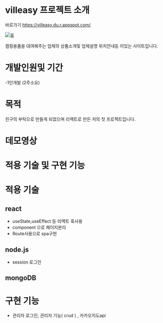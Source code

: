# villeasy 프로젝트 소개
바로가기 https://villeasy.du.r.appspot.com/

![홈](https://user-images.githubusercontent.com/97826223/178409694-96eb1a90-3c25-4198-8741-031a92640487.png)

캠핑용품을 대여해주는 업체의 상품소개및 업체설명 위치안내등 이있는 사이트입니다.

# 개발인원및 기간
-1인개발 (2주소요)
# 목적
친구의 부탁으로 만들게 되었으며 리액트로 만든 저의 첫 프로젝트입니다.
# 데모영상

# 적용 기술 및 구현 기능

# 적용 기술
## react
- useState,useEffect 등 리액트 훅사용
- component 으로 페이지분리
- Route사용으로 spa구현

## node.js
- session 로그인
## mongoDB

# 구현 기능
- 관리자 로그인, 관리자 기능( crud ) , 카카오지도api
